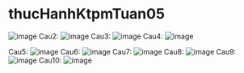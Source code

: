 # thucHanhKtpmTuan05
![image](https://user-images.githubusercontent.com/74182240/193498241-69eeaa32-51a5-45dd-81bf-bcd79080c203.png)
Cau2:
![image](https://user-images.githubusercontent.com/74182240/193498732-2910b178-b446-4958-94fb-26115584b572.png)
Cau3: 
![image](https://user-images.githubusercontent.com/74182240/193499613-052b4428-932c-4d3d-8a95-1f3a13ba5405.png)
Cau4: 
![image](https://user-images.githubusercontent.com/74182240/193499635-2a5f5530-5307-4f46-9ba4-75aab9e6db93.png)

Cau5:
![image](https://user-images.githubusercontent.com/74182240/193499592-a7162c2b-1698-4faa-a289-cf565f051e02.png)
Cau6: 
![image](https://user-images.githubusercontent.com/74182240/193500131-260a603d-c9b5-49f6-9343-8e2417bd8db4.png)
Cau7:
![image](https://user-images.githubusercontent.com/74182240/193500154-45b16638-5c3a-4f57-a435-e8daf27874b0.png)
Cau8:
![image](https://user-images.githubusercontent.com/74182240/193500173-3e149fd5-fff5-44c2-9cbe-d68eb2da2824.png)
Cau9:
![image](https://user-images.githubusercontent.com/74182240/193500191-90502abe-68b0-43fe-91d0-c7db3fc3a2c0.png)
Cau10:
![image](https://user-images.githubusercontent.com/74182240/193500212-4cf9995f-6fc7-41de-903c-dee05c5a5365.png)

